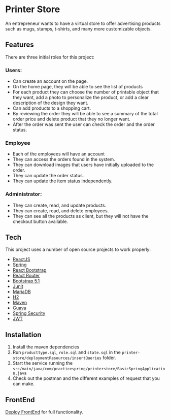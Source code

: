 # Printer Store

An entrepreneur wants to have a virtual store to offer advertising products such as mugs, stamps, t-shirts, and many more customizable objects.

## Features
There are three initial roles for this project:

### Users:
- Can create an account on the page.
- On the home page, they will be able to see the list of products
- For each product they can choose the number of printable object that they want, add a photo to personalize the product, or add a clear description of the design they want.
- Can add products to a shopping cart.
- By reviewing the order they will be able to see a summary of the total order price and delete product that they no longer want.
- After the order was sent the user can check the order and the order status.

### Employee
- Each of the employees will have an account
- They can access the orders found in the system.
- They can download images that users have initially uploaded to the order.
- They can update the order status.
- They can update the item status independently.

### Administrator:
- They can create, read, and update products.
- They can create, read, and delete employees.
- They can see all the products as client, but they will not have the checkout button available.

## Tech

This project uses a number of open source projects to work properly:

- [ReactJS](https://reactjs.org/)
- [Spring](https://spring.io/)
- [React Bootstrap](https://react-bootstrap.github.io/)
- [React Router](https://reactrouter.com/)
- [Bootstrap 5.1](https://getbootstrap.com/docs/5.1/getting-started/introduction/)
- [Junit](https://junit.org/junit4/)
- [MariaDB](https://mariadb.org/)
- [H2](https://www.h2database.com/html/main.html)
- [Maven](https://maven.apache.org/)
- [Guava](https://opensource.google/projects/guava)
- [Spring Security](https://spring.io/projects/spring-security)
- [JWT](https://jwt.io/)

## Installation

1. Install the maven dependencies
2. Run `producttype.sql`, `role.sql` and `state.sql` in the `printer-store/deploymentResources/insertQueries` folder.
3. Start the service running the `src/main/java/com/practicespring/printerstore/BasicSpringApplication.java`
4. Check out the postman and the different examples of request that you can make.

## FrontEnd
[Deploy FrontEnd](https://github.com/alexandraavendano/printer-store-front) for full functionality.